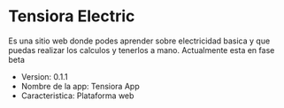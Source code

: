 # Tensiora Electric

Es una sitio web donde podes aprender sobre electricidad basica y que puedas realizar los calculos y tenerlos a mano. 
Actualmente esta en fase beta

* Version: 0.1.1
* Nombre de la app: Tensiora App
* Caracteristica: Plataforma web 
